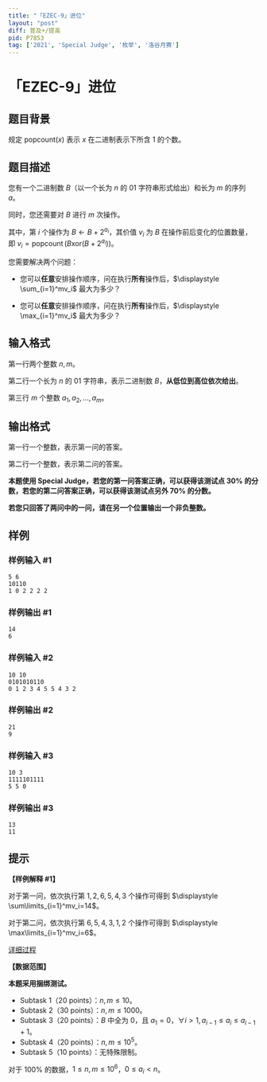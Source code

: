 ```yaml
---
title: "「EZEC-9」进位"
layout: "post"
diff: 普及+/提高
pid: P7853
tag: ['2021', 'Special Judge', '枚举', '洛谷月赛']
---
```

# 「EZEC-9」进位
## 题目背景

规定 $\text{popcount}(x)$ 表示 $x$ 在二进制表示下所含 $1$ 的个数。
## 题目描述

您有一个二进制数 $B$（以一个长为 $n$ 的 $01$ 字符串形式给出）和长为 $m$ 的序列 $a$。

同时，您还需要对 $B$ 进行 $m$ 次操作。

其中，第 $i$ 个操作为 $B \gets B + 2^{a_i}$，其价值 $v_i$ 为 $B$ 在操作前后变化的位置数量，即 $v_i = \operatorname{popcount}(B \mathbin{\mathrm{xor}} (B + 2^{a_i}))$。

您需要解决两个问题：

- 您可以**任意**安排操作顺序，问在执行**所有**操作后，$\displaystyle \sum_{i=1}^mv_i$ 最大为多少？

- 您可以**任意**安排操作顺序，问在执行**所有**操作后，$\displaystyle \max_{i=1}^mv_i$ 最大为多少？
## 输入格式

第一行两个整数 $n,m$。

第二行一个长为 $n$ 的 $01$ 字符串，表示二进制数 $B$，**从低位到高位依次给出**。

第三行 $m$ 个整数 $a_1,a_2,\dots,a_m$。
## 输出格式

第一行一个整数，表示第一问的答案。

第二行一个整数，表示第二问的答案。

**本题使用 Special Judge，若您的第一问答案正确，可以获得该测试点 $30\%$ 的分数，若您的第二问答案正确，可以获得该测试点另外 $70\%$ 的分数。**

**若您只回答了两问中的一问，请在另一个位置输出一个非负整数。**
## 样例

### 样例输入 #1
```
5 6
10110
1 0 2 2 2 2

```
### 样例输出 #1
```
14
6

```
### 样例输入 #2
```
10 10
0101010110
0 1 2 3 4 5 5 4 3 2

```
### 样例输出 #2
```
21
9

```
### 样例输入 #3
```
10 3
1111101111
5 5 0

```
### 样例输出 #3
```
13
11

```
## 提示

**【样例解释 #1】**

对于第一问，依次执行第 $1,2,6,5,4,3$ 个操作可得到 $\displaystyle \sum\limits_{i=1}^mv_i=14$。

对于第二问，依次执行第 $6,5,4,3,1,2$ 个操作可得到 $\displaystyle \max\limits_{i=1}^mv_i=6$。

[详细过程](https://www.luogu.com.cn/paste/ycx4xov7)

**【数据范围】**

**本题采用捆绑测试。**

- Subtask 1（20 points）：$n,m\leq 10$。
- Subtask 2（30 points）：$n,m\leq 1000$。
- Subtask 3（20 points）：$B$ 中全为 $0$，且 $a_1=0$，$\forall i>1, a_{i-1}\leq a_i\leq a_{i-1}+1$。
- Subtask 4（20 points）：$n,m\leq 10^5$。
- Subtask 5（10 points）：无特殊限制。

对于 $100\%$ 的数据，$1\leq n,m\leq 10^6$，$0\leq a_i< n$。
